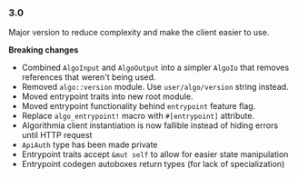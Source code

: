 ### 3.0

Major version to reduce complexity and make the client easier to use.

**Breaking changes**
- Combined `AlgoInput` and `AlgoOutput` into a simpler `AlgoIo` that removes references that weren't being used.
- Removed `algo::version` module. Use `user/algo/version` string instead.
- Moved entrypoint traits into new root module.
- Moved entrypoint functionality behind `entrypoint` feature flag.
- Replace `algo_entrypoint!` macro with `#[entrypoint]` attribute.
- Algorithmia client instantiation is now fallible instead of hiding errors until HTTP request
- `ApiAuth` type has been made private
- Entrypoint traits accept `&mut self` to allow for easier state manipulation
- Entrypoint codegen autoboxes return types (for lack of specialization)

